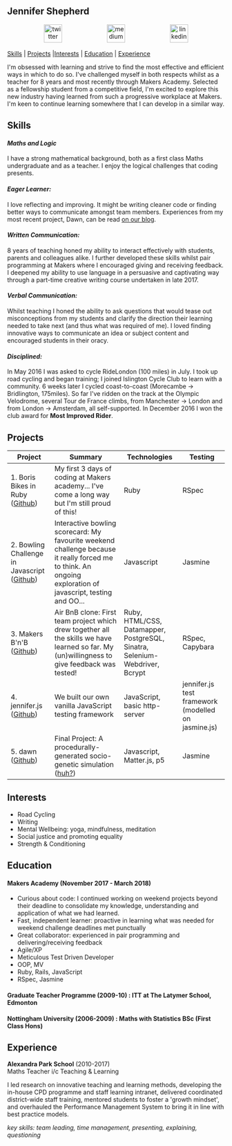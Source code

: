 ## Jennifer Shepherd

<p align="center">
<a href="https://twitter.com/teachlearncode">
<img src="http://goinkscape.com/wp-content/uploads/2015/07/twitter-logo-final.png" alt="twitter" hspace="50" height="42" width="42"></a>

<a href="https://medium.com/@jennifer.elaine.mairead">
<img src="https://static1.squarespace.com/static/53457bcae4b0bc890d496d14/t/568ebeee4bf118e7ef8dbef3/1452195567236/medium_logo_detail_icon.png?format=300w" alt="medium" hspace="50" height="42" width="42"></a>

<a href="https://www.linkedin.com/in/jennifer-em-shepherd/">
<img src="https://www.iconfinder.com/data/icons/free-social-icons/67/linkedin_circle_color-512.png" alt="linkedin" hspace="50" height="42" width="42"></a></p>

[Skills](#skills) | [Projects](#projects) |[Interests](#interests) | [Education](#education) | [Experience](#experience)

I'm obsessed with learning and strive to find the most effective and efficient ways in which to do so. I've challenged myself in both respects whilst as a teacher for 8 years and most recently through Makers Academy.  Selected as a fellowship student from a competitive field, I'm excited to explore this new industry having learned from such a progressive workplace at Makers.  I'm keen to continue learning somewhere that I can develop in a similar way.

## Skills

#### *Maths and Logic*
I have a strong mathematical background, both as a first class Maths undergraduate and as a teacher. I enjoy the logical challenges that coding presents.
#### *Eager Learner:*
I love reflecting and improving.  It might be writing cleaner code or finding better ways to communicate amongst team members. Experiences from my most recent project, Dawn, can be read [on our blog](https://medium.com/@dawnmakersacademy/to-mob-or-not-to-mob-52f16e82bc2e).
#### *Written Communication:*
8 years of teaching honed my ability to interact effectively with students, parents and colleagues alike. I further developed these skills whilst pair programming at Makers where I encouraged giving and receiving feedback. I deepened my ability to use language in a persuasive and captivating way through a part-time creative writing course undertaken in late 2017.
#### *Verbal Communication:*
Whilst teaching I honed the ability to ask questions that would tease out misconceptions from my students and clarify the direction their learning needed to take next (and thus what was required of me).  I loved finding innovative ways to communicate an idea or subject content and encouraged students in their oracy.
#### *Disciplined:*
In May 2016 I was asked to cycle RideLondon (100 miles) in July.  I took up road cycling and began training; I joined Islington Cycle Club to learn with a community. 6 weeks later I cycled coast-to-coast (Morecambe -> Bridlington, 175miles). So far I've ridden on the track at the Olympic Velodrome, several Tour de France climbs, from Manchester -> London and from London -> Amsterdam, all self-supported.  In December 2016 I won the club award for **Most Improved Rider**.


## Projects

| Project              | Summary     | Technologies  | Testing |
| -------------------- |-------------| --------------|---------|
| 1. Boris Bikes in Ruby ([Github](https://github.com/jenniferemshepherd/Boris-Bikes-Day-3)) | My first 3 days of coding at Makers academy... I've come a long way but I'm still proud of this! |Ruby | RSpec |
| 2.  Bowling Challenge in Javascript ([Github](https://github.com/jenniferemshepherd/bowling-challenge))| Interactive bowling scorecard: My favourite weekend challenge because it really forced me to think.  An ongoing exploration of javascript, testing and OO... | Javascript | Jasmine  |
| 3. Makers B'n'B ([Github](https://github.com/jenniferemshepherd/strength-bnb))| Air BnB clone: First team project which drew together all the skills we have learned so far.  My (un)willingness to give feedback was tested! | Ruby, HTML/CSS, Datamapper, PostgreSQL, Sinatra, Selenium-Webdriver, Bcrypt | RSpec, Capybara |
| 4. jennifer.js ([Github](https://github.com/jenniferemshepherd/jennifer.js))| We built our own vanilla JavaScript testing framework | JavaScript, basic http-server | jennifer.js test framework (modelled on jasmine.js) |
| 5. dawn ([Github](https://github.com/jenniferemshepherd/dawn)) | Final Project: A procedurally-generated socio-genetic simulation ([huh?](https://medium.com/@dawnmakersacademy/final-project-day-2-a74065a51441)) | Javascript, Matter.js, p5 | Jasmine |

## Interests
- Road Cycling
- Writing
- Mental Wellbeing: yoga, mindfulness, meditation
- Social justice and promoting equality
- Strength & Conditioning

## Education

#### Makers Academy (November 2017 - March 2018)
- Curious about code: I continued working on weekend projects beyond their deadline to consolidate my knowledge, understanding and application of what we had learned.
- Fast, independent learner: proactive in learning what was needed for  weekend challenge deadlines met punctually
- Great collaborator: experienced in pair programming and delivering/receiving feedback
- Agile/XP
- Meticulous Test Driven Developer
- OOP, MV
- Ruby, Rails, JavaScript
- RSpec, Jasmine

#### Graduate Teacher Programme (2009-10) : ITT at The Latymer School, Edmonton

#### Nottingham University (2006-2009) : Maths with Statistics BSc (First Class Hons)

## Experience

**Alexandra Park School** (2010-2017)    
Maths Teacher i/c Teaching & Learning

I led research on innovative teaching and learning methods, developing the in-house CPD programme and staff learning intranet, delivered coordinated district-wide staff training, mentored students to foster a 'growth mindset', and overhauled the Performance Management System to bring it in line with best practice models.

_key skills: team leading, time management, presenting, explaining, questioning_

